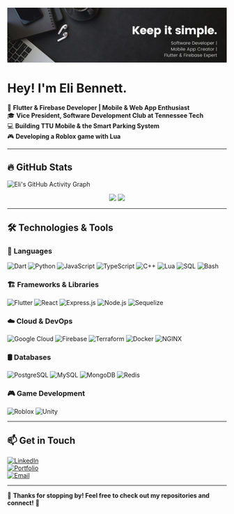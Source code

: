 ![Eli Bennett - Software Developer](keepitsimpleimage.jpeg)

# Hey! I'm Eli Bennett.

🚀 **Flutter & Firebase Developer | Mobile & Web App Enthusiast**  
🎓 **Vice President, Software Development Club at Tennessee Tech**  
💻 **Building TTU Mobile & the Smart Parking System**  
🎮 **Developing a Roblox game with Lua**   

---

## 🔥 **GitHub Stats**
![Eli's GitHub Activity Graph](https://github-readme-activity-graph.vercel.app/graph?username=elibennett03&theme=rogue) 
<div align="center">
  <img height="180px" src="https://github-readme-streak-stats.vercel.app/?user=elibennett03&theme=rogue" />
  <img height="180px" src="https://github-readme-stats.vercel.app/api?username=elibennett03&show_icons=true&theme=rogue" />
</div> 

---

## 🛠 **Technologies & Tools**

### 🚀 **Languages**
![Dart](https://img.shields.io/badge/Dart-0175C2.svg?style=for-the-badge&logo=Dart&logoColor=white)
![Python](https://img.shields.io/badge/Python-3776AB.svg?style=for-the-badge&logo=python&logoColor=white)
![JavaScript](https://img.shields.io/badge/JavaScript-F7DF1E.svg?style=for-the-badge&logo=javascript&logoColor=black)
![TypeScript](https://img.shields.io/badge/TypeScript-3178C6.svg?style=for-the-badge&logo=typescript&logoColor=white)
![C++](https://img.shields.io/badge/C++-00599C.svg?style=for-the-badge&logo=c%2B%2B&logoColor=white)
![Lua](https://img.shields.io/badge/Lua-2C2D72.svg?style=for-the-badge&logo=lua&logoColor=white)
![SQL](https://img.shields.io/badge/SQL-4479A1.svg?style=for-the-badge&logo=mysql&logoColor=white)
![Bash](https://img.shields.io/badge/Bash-4EAA25.svg?style=for-the-badge&logo=gnu-bash&logoColor=white)

### 🏗️ **Frameworks & Libraries**
![Flutter](https://img.shields.io/badge/Flutter-02569B.svg?style=for-the-badge&logo=Flutter&logoColor=white)
![React](https://img.shields.io/badge/React-61DAFB.svg?style=for-the-badge&logo=react&logoColor=black)
![Express.js](https://img.shields.io/badge/Express.js-000000.svg?style=for-the-badge&logo=express&logoColor=white)
![Node.js](https://img.shields.io/badge/Node.js-339933.svg?style=for-the-badge&logo=nodedotjs&logoColor=white)
![Sequelize](https://img.shields.io/badge/Sequelize-52B0E7.svg?style=for-the-badge&logo=sequelize&logoColor=white)

### ☁️ **Cloud & DevOps**
![Google Cloud](https://img.shields.io/badge/Google_Cloud-4285F4.svg?style=for-the-badge&logo=google-cloud&logoColor=white)
![Firebase](https://img.shields.io/badge/Firebase-FFCA28.svg?style=for-the-badge&logo=firebase&logoColor=black)
![Terraform](https://img.shields.io/badge/Terraform-623CE4.svg?style=for-the-badge&logo=terraform&logoColor=white)
![Docker](https://img.shields.io/badge/Docker-2496ED.svg?style=for-the-badge&logo=docker&logoColor=white)
![NGINX](https://img.shields.io/badge/NGINX-009639.svg?style=for-the-badge&logo=nginx&logoColor=white)

### 🛢️ **Databases**
![PostgreSQL](https://img.shields.io/badge/PostgreSQL-316192.svg?style=for-the-badge&logo=postgresql&logoColor=white)
![MySQL](https://img.shields.io/badge/MySQL-4479A1.svg?style=for-the-badge&logo=mysql&logoColor=white)
![MongoDB](https://img.shields.io/badge/MongoDB-47A248.svg?style=for-the-badge&logo=mongodb&logoColor=white)
![Redis](https://img.shields.io/badge/Redis-DC382D.svg?style=for-the-badge&logo=redis&logoColor=white)

### 🎮 **Game Development**
![Roblox](https://img.shields.io/badge/Roblox-000000.svg?style=for-the-badge&logo=roblox&logoColor=white)
![Unity](https://img.shields.io/badge/Unity-000000.svg?style=for-the-badge&logo=unity&logoColor=white)

---

## 📫 **Get in Touch**
[![LinkedIn](https://img.shields.io/badge/LinkedIn-0A66C2.svg?style=for-the-badge&logo=linkedin&logoColor=white)](https://www.linkedin.com/in/yourprofile)  
[![Portfolio](https://img.shields.io/badge/Portfolio-FF5722.svg?style=for-the-badge&logo=google-chrome&logoColor=white)](https://yourwebsite.com)  
[![Email](https://img.shields.io/badge/Email-D14836.svg?style=for-the-badge&logo=gmail&logoColor=white)](mailto:your-email@example.com)  

---

🚀 **Thanks for stopping by! Feel free to check out my repositories and connect!** 🎯  
